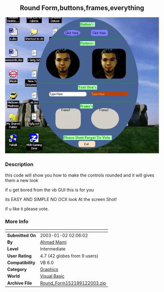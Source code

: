 ﻿<div align="center">

## Round Form,buttons,frames,everything

<img src="PIC20031224106993.JPG">
</div>

### Description

this code will show you how to make the controls rounded and it will gives them a new look

if u get bored from the vb GUI this is for you

its EASY AND SIMPLE NO OCX look At the screen Shot!

if u like it please vote.
 
### More Info
 


<span>             |<span>
---                |---
**Submitted On**   |2003-01-02 02:06:02
**By**             |[Ahmad Mami](https://github.com/Planet-Source-Code/PSCIndex/blob/master/ByAuthor/ahmad-mami.md)
**Level**          |Intermediate
**User Rating**    |4.7 (42 globes from 9 users)
**Compatibility**  |VB 6\.0
**Category**       |[Graphics](https://github.com/Planet-Source-Code/PSCIndex/blob/master/ByCategory/graphics__1-46.md)
**World**          |[Visual Basic](https://github.com/Planet-Source-Code/PSCIndex/blob/master/ByWorld/visual-basic.md)
**Archive File**   |[Round\_Form152199122003\.zip](https://github.com/Planet-Source-Code/ahmad-mami-round-form-buttons-frames-everything__1-42081/archive/master.zip)








